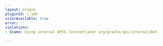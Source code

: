 ```yaml
---
layout: plugin
pluginId: i.sdk
isJarAvailable: true
error: ''
violations:
- {name: Using internal APIS (instantiate) org/gradle/api/internal/DefaultDomainObjectSet}

---
```

